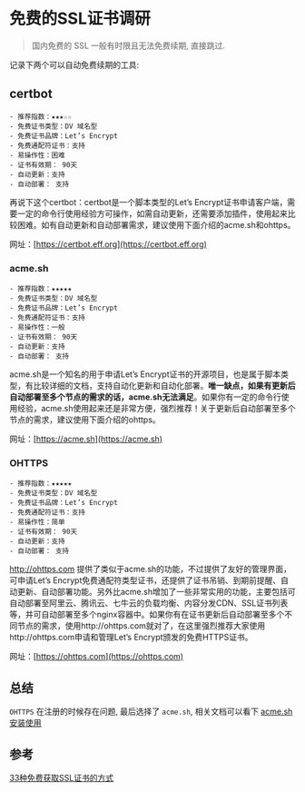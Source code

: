 # 免费的SSL证书调研

> 国内免费的 SSL 一般有时限且无法免费续期, 直接跳过.

记录下两个可以自动免费续期的工具:

## certbot

```text
- 推荐指数：★★★☆☆
- 免费证书类型：DV 域名型
- 免费证书品牌：Let’s Encrypt
- 免费通配符证书：支持
- 易操作性：困难
- 证书有效期： 90天
- 自动更新：支持
- 自动部署： 支持
```

再说下这个certbot：certbot是一个脚本类型的Let’s Encrypt证书申请客户端，需要一定的命令行使用经验方可操作，如需自动更新，还需要添加插件，使用起来比较困难。如有自动更新和自动部署需求，建议使用下面介绍的acme.sh和ohttps。

网址：[https://certbot.eff.org](https://certbot.eff.org)

### acme.sh

```text
- 推荐指数：★★★★★
- 免费证书类型：DV 域名型
- 免费证书品牌：Let’s Encrypt
- 免费通配符证书：支持
- 易操作性：一般
- 证书有效期： 90天
- 自动更新：支持
- 自动部署： 支持
```

acme.sh是一个知名的用于申请Let’s Encrypt证书的开源项目，也是属于脚本类型，有比较详细的文档，支持自动化更新和自动化部署。**唯一缺点，如果有更新后自动部署至多个节点的需求的话，acme.sh无法满足**。如果你有一定的命令行使用经验，acme.sh使用起来还是非常方便，强烈推荐！关于更新后自动部署至多个节点的需求，建议使用下面介绍的ohttps。

网址：[https://acme.sh](https://acme.sh)

### OHTTPS

```text
- 推荐指数：★★★★★
- 免费证书类型：DV 域名型
- 免费证书品牌：Let’s Encrypt
- 免费通配符证书：支持
- 易操作性：简单
- 证书有效期： 90天
- 自动更新：支持
- 自动部署： 支持
```

http://ohttps.com 提供了类似于acme.sh的功能，不过提供了友好的管理界面，可申请Let’s Encrypt免费通配符类型证书，还提供了证书吊销、到期前提醒、自动更新、自动部署功能。另外比acme.sh增加了一些非常实用的功能，主要包括可自动部署至阿里云、腾讯云、七牛云的负载均衡、内容分发CDN、SSL证书列表等，并可自动部署至多个nginx容器中。如果你有在证书更新后自动部署至多个不同节点的需求，使用http://ohttps.com就对了，在这里强烈推荐大家使用http://ohttps.com申请和管理Let’s Encrypt颁发的免费HTTPS证书。

网址：[https://ohttps.com](https://ohttps.com)

## 总结

`OHTTPS` 在注册的时候存在问题, 最后选择了 `acme.sh`, 相关文档可以看下 [acme.sh 安装使用](/OpsDev/ssl-acme.sh.md)

## 参考

[33种免费获取SSL证书的方式](https://zhuanlan.zhihu.com/p/174755007)
